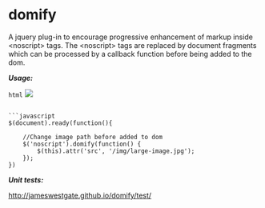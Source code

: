 domify
======

A jquery plug-in to encourage progressive enhancement of markup inside &lt;noscript&gt; tags. 
The &lt;noscript&gt; tags are replaced by document fragments which can be  processed by a callback function before being added to the dom. 

***Usage:***

```html```
<noscript>
	<img src="/img/small-image.jpg"/>
</noscript>
```

```javascript
$(document).ready(function(){
	
	//Change image path before added to dom
	$('noscript').domify(function() {
		$(this).attr('src', '/img/large-image.jpg');
	});
})
```

***Unit tests:***

http://jameswestgate.github.io/domify/test/

